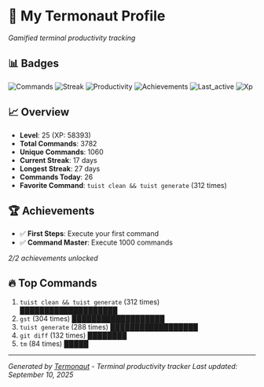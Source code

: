 # 🚀 My Termonaut Profile

*Gamified terminal productivity tracking*

## 📊 Badges

![Commands](https://img.shields.io/badge/Commands-3782-blue?style=flat-square&logo=terminal&logoColor=white) ![Streak](https://img.shields.io/badge/Streak-17+days-blue?style=flat-square&logo=terminal&logoColor=white) ![Productivity](https://img.shields.io/badge/Productivity-80.0%25-green?style=flat-square&logo=terminal&logoColor=white) ![Achievements](https://img.shields.io/badge/Achievements-5%2F10-blue?style=flat-square&logo=terminal&logoColor=white) ![Last_active](https://img.shields.io/badge/Last+Active-11h+ago-yellow?style=flat-square&logo=terminal&logoColor=white) ![Xp](https://img.shields.io/badge/XP-Level+25+%2858393%2F67600%29-orange?style=flat-square&logo=terminal&logoColor=white) 

## 📈 Overview

- **Level**: 25 (XP: 58393)
- **Total Commands**: 3782
- **Unique Commands**: 1060
- **Current Streak**: 17 days
- **Longest Streak**: 27 days
- **Commands Today**: 26
- **Favorite Command**: `tuist clean && tuist generate` (312 times)

## 🏆 Achievements

- ✅ **First Steps**: Execute your first command
- ✅ **Command Master**: Execute 1000 commands

*2/2 achievements unlocked*

## 🔥 Top Commands

1. `tuist clean && tuist generate` (312 times) ████████████████████
2. `gst` (304 times) ███████████████████
3. `tuist generate` (288 times) ██████████████████
4. `git diff` (132 times) ████████
5. `tm` (84 times) █████

---

*Generated by [Termonaut](https://github.com/oiahoon/termonaut) - Terminal productivity tracker*
*Last updated: September 10, 2025*
